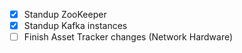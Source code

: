 - [x] Standup ZooKeeper
- [x] Standup Kafka instances
- [ ] Finish Asset Tracker changes (Network Hardware)